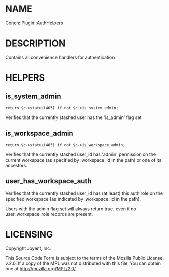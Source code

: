 # NAME

Conch::Plugin::AuthHelpers

# DESCRIPTION

Contains all convenience handlers for authentication

# HELPERS

## is\_system\_admin

```
return $c->status(403) if not $c->is_system_admin;
```

Verifies that the currently stashed user has the 'is\_admin' flag set

## is\_workspace\_admin

```
return $c->status(403) if not $c->is_workspace_admin;
```

Verifies that the currently stashed user\_id has 'admin' permission on the current workspace (as
specified by :workspace\_id in the path) or one of its ancestors.

## user\_has\_workspace\_auth

Verifies that the currently stashed user\_id has (at least) this auth role on the specified
workspace (as indicated by :workspace\_id in the path).

Users with the admin flag set will always return true, even if no user\_workspace\_role records
are present.

# LICENSING

Copyright Joyent, Inc.

This Source Code Form is subject to the terms of the Mozilla Public License,
v.2.0. If a copy of the MPL was not distributed with this file, You can obtain
one at http://mozilla.org/MPL/2.0/.
